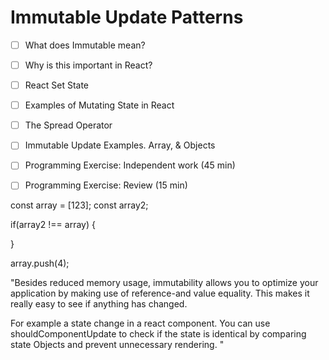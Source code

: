 # Immutable Update Patterns

- [ ] What does Immutable mean?
- [ ] Why is this important in React?
- [ ] React Set State 
- [ ] Examples of Mutating State in React
- [ ] The Spread Operator
- [ ] Immutable Update Examples. Array, & Objects
- [ ] Programming Exercise: Independent work (45 min)
- [ ] Programming Exercise: Review (15 min)


const array = [123];
const array2;

if(array2 !== array) {

}

array.push(4);

"Besides reduced memory usage, immutability allows you to optimize your application by making use of reference-and value equality. This makes it really easy to see if anything has changed. 

For example a state change in a react component. You can use shouldComponentUpdate to check if the state is identical by comparing state Objects and prevent unnecessary rendering. "